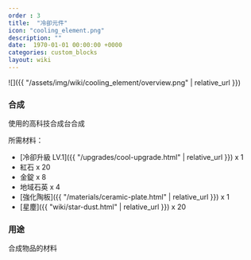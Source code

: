 ```yaml
---
order : 3
title:  "冷卻元件"
icon: "cooling_element.png"
description: ""
date:  1970-01-01 00:00:00 +0000
categories: custom_blocks
layout: wiki
---
```


![]({{ "/assets/img/wiki/cooling_element/overview.png" | relative_url }})

### 合成

使用的高科技合成台合成

所需材料：

- [冷卻升級 LV.1]({{ "/upgrades/cool-upgrade.html" | relative_url }}) x 1  
- 紅石 x 20  
- 金錠 x 8  
- 地域石英 x 4  
- [強化陶板]({{ "/materials/ceramic-plate.html" | relative_url }}) x 1  
- [星塵]({{ "wiki/star-dust.html" | relative_url }}) x 20  

### 用途

合成物品的材料
